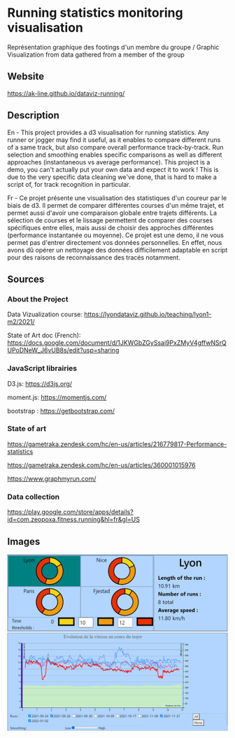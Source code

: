 # Running statistics monitoring visualisation
Représentation graphique des footings d'un membre du groupe / Graphic Visualization from data gathered from a member of the group

## Website 
https://ak-line.github.io/dataviz-running/

## Description
En - This project provides a d3 visualisation for running statistics. Any runner or jogger may find it useful, as it enables to compare different runs of a same track, but also compare overall performance track-by-track. Run selection and smoothing enables specific comparisons as well as different approaches (instantaneous vs average performance). This project is a demo, you can't actually put your own data and expect it to work ! This is due to the very specific data cleaning we've done, that is hard to make a script of, for track recognition in particular.

Fr - Ce projet présente une visualisation des statistiques d'un coureur par le biais de d3. Il permet de comparer différentes courses d'un même trajet, et permet aussi d'avoir une comparaison globale entre trajets différents. La sélection de courses et le lissage permettent de comparer des courses spécifiques entre elles, mais aussi de choisir des approches différentes (performance instantanée ou moyenne). Ce projet est une demo, il ne vous permet pas d'entrer directement vos données personnelles. En effet, nous avons dû opérer un nettoyage des données difficilement adaptable en script pour des raisons de reconnaissance des tracés notamment.

## Sources
### About the Project
Data Vizualization course: https://lyondataviz.github.io/teaching/lyon1-m2/2021/

State of Art doc (French): https://docs.google.com/document/d/1JKWGbZGySsai9PxZMyV4gffwNSrQUPoDNeW_J6vUB8s/edit?usp=sharing

### JavaScript librairies
D3.js: https://d3js.org/

moment.js: https://momentjs.com/

bootstrap : https://getbootstrap.com/

### State of art
https://gametraka.zendesk.com/hc/en-us/articles/216779817-Performance-statistics

https://gametraka.zendesk.com/hc/en-us/articles/360001015976

https://www.graphmyrun.com/

### Data collection
https://play.google.com/store/apps/details?id=com.zeopoxa.fitness.running&hl=fr&gl=US


## Images 
![Alt text](Cercles.png?raw=true "Title")
![Alt text](CourbeCoursesHover.png?raw=true "Title")

